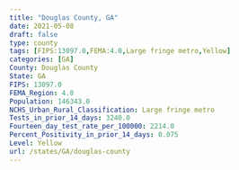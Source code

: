 ```yaml
---
title: "Douglas County, GA"
date: 2021-05-08
draft: false
type: county
tags: [FIPS:13097.0,FEMA:4.0,Large fringe metro,Yellow]
categories: [GA]
County: Douglas County
State: GA
FIPS: 13097.0
FEMA_Region: 4.0
Population: 146343.0
NCHS_Urban_Rural_Classification: Large fringe metro
Tests_in_prior_14_days: 3240.0
Fourteen_day_test_rate_per_100000: 2214.0
Percent_Positivity_in_prior_14_days: 0.075
Level: Yellow
url: /states/GA/douglas-county
---
```



